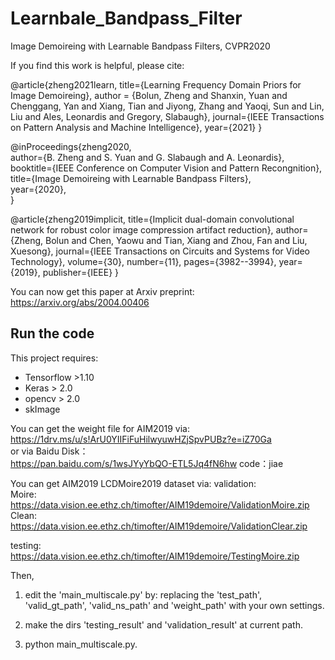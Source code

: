 # Learnbale_Bandpass_Filter
Image Demoireing with Learnable Bandpass Filters, CVPR2020

If you find this work is helpful, please cite:

@article{zheng2021learn,
  title={Learning Frequency Domain Priors for Image Demoireing},
  author = {Bolun, Zheng and Shanxin, Yuan and Chenggang, Yan and Xiang, Tian and Jiyong, Zhang and Yaoqi, Sun and Lin, Liu and Ales, Leonardis and Gregory, Slabaugh},
  journal={IEEE Transactions on Pattern Analysis and Machine Intelligence},
  year={2021}
}

@inProceedings{zheng2020,  
author={B. Zheng and S. Yuan and G. Slabaugh and A. Leonardis},  
booktitle={IEEE Conference on Computer Vision and Pattern Recongnition},  
title={Image Demoireing with Learnable Bandpass Filters},  
year={2020},  
}

@article{zheng2019implicit,
  title={Implicit dual-domain convolutional network for robust color image compression artifact reduction},
  author={Zheng, Bolun and Chen, Yaowu and Tian, Xiang and Zhou, Fan and Liu, Xuesong},
  journal={IEEE Transactions on Circuits and Systems for Video Technology},
  volume={30},
  number={11},
  pages={3982--3994},
  year={2019},
  publisher={IEEE}
}

You can now get this paper at Arxiv preprint: https://arxiv.org/abs/2004.00406
## Run the code
This project requires:
* Tensorflow >1.10
* Keras > 2.0
* opencv > 2.0
* skImage

You can get the weight file for AIM2019 via:  
https://1drv.ms/u/s!ArU0YIIFiFuHilwyuwHZjSpvPUBz?e=iZ70Ga  
or via Baidu Disk：  
https://pan.baidu.com/s/1wsJYyYbQO-ETL5Jq4fN6hw code：jiae   

You can get AIM2019 LCDMoire2019 dataset via:
validation:   
Moire: https://data.vision.ee.ethz.ch/timofter/AIM19demoire/ValidationMoire.zip  
Clean: https://data.vision.ee.ethz.ch/timofter/AIM19demoire/ValidationClear.zip  

testing:  
https://data.vision.ee.ethz.ch/timofter/AIM19demoire/TestingMoire.zip


Then,  
1. edit the 'main_multiscale.py' by:
replacing the 'test_path', 'valid_gt_path', 'valid_ns_path' and 'weight_path' with your own settings.  

2. make the dirs 'testing_result' and 'validation_result' at current path.  

3. python main_multiscale.py.  

